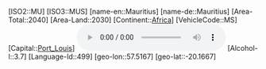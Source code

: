 ﻿---
location: [-20.1667,57.5167]
type: Country
tags:
- geo/Country

SpocWebEntityId: 26971
isDeleted: false
confidential: public

---
[ISO2::MU]
[ISO3::MUS]
[name-en::Mauritius]
[name-de::Mauritius]
[Area-Total::2040]
[Area-Land::2030]
[Continent::[Africa](geo/Continent/Africa.md)]
[VehicleCode::MS]
[Capital::[Port_Louis](geo/Continent/Africa/Mauritius/Port_Louis.md)]
![Anthem-Mauritius](xLarge/National-Anthem/Anthem-Mauritius.mp3)
[Alcohol-l::3.7]
[Language-Id::499]
[geo-lon::57.5167]
[geo-lat::-20.1667]

